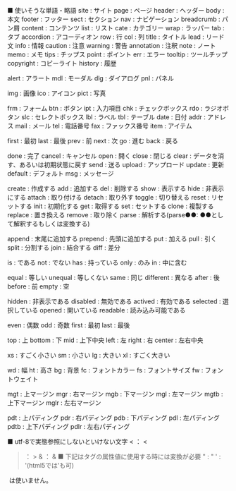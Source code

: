■ 使いそうな単語・略語
site       : サイト
page       : ページ
header     : ヘッダー
body       : 本文
footer     : フッター
sect       : セクション
nav        : ナビゲーション
breadcrumb : パン屑
content    : コンテンツ
list       : リスト
cate       : カテゴリー
wrap       : ラッパー
tab        : タブ
accordion  : アコーディオン
row        : 行
col        : 列
title      : タイトル
lead       : リード文
info       : 情報
caution    : 注意
warning    : 警告
annotation : 注釈
note       : ノート
memo       : メモ
tips       : チップス
point      : ポイント
err        : エラー
tooltip    : ツールチップ
copyright  : コピーライト
history    : 履歴

alert      : アラート
mdl        : モーダル
dlg        : ダイアログ
pnl        : パネル

img        : 画像
ico        : アイコン
pict       : 写真

frm        : フォーム
btn        : ボタン
ipt        : 入力項目
chk        : チェックボックス
rdo        : ラジオボタン
slc        : セレクトボックス
lbl        : ラベル
tbl        : テーブル
date       : 日付
addr       : アドレス
mail       : メール
tel        : 電話番号
fax        : ファックス番号
item       : アイテム

first      : 最初
last       : 最後
prev       : 前
next       : 次
go         : 進む
back       : 戻る

done       : 完了
cancel     : キャンセル
open       : 開く
close      : 閉じる
clear      : データを消す、あるいは初期状態に戻す
send       : 送る
upload     : アップロード
update     : 更新
default    : デフォルト
msg        : メッセージ

create     : 作成する
add        : 追加する
del        : 削除する
show       : 表示する
hide       : 非表示にする
attach     : 取り付ける
detach     : 取り外す
toggle     : 切り替える
reset      : リセットする
init       : 初期化する
get        : 取得する
set        : セットする
clone      : 複製する
replace    : 置き換える
remove     : 取り除く
parse      : 解析する(parse●●: ●●として解釈するもしくは変換する)

append     : 末尾に追加する
prepend    : 先頭に追加する
put        : 加える
pull       : 引く
split      : 分割する
join       : 結合する
diff       : 差分

is         : である
not        : でない
has        : 持っている
only       : のみ
in         : 中に含む

equal      : 等しい
unequal    : 等しくない
same       : 同じ
different  : 異なる
after      : 後
before     : 前
empty      : 空

hidden     : 非表示である
disabled   : 無効である
actived    : 有効である
selected   : 選択している
opened     : 開いている
readable   : 読み込み可能である

even       : 偶数
odd        : 奇数
first      : 最初
last       : 最後

top        : 上
bottom     : 下
mid        : 上下中央
left       : 左
right      : 右
center     : 左右中央

xs         : すごく小さい
sm         : 小さい
lg         : 大きい
xl         : すごく大きい

wd         : 幅
ht         : 高さ
bg         : 背景
fc         : フォントカラー
fs         : フォントサイズ
fw         : フォントウェイト

mgt        : 上マージン
mgr        : 右マージン
mgb        : 下マージン
mgl        : 左マージン
mgtb       : 上下マージン
mglr       : 左右マージン

pdt        : 上パディング
pdr        : 右パディング
pdb        : 下パディング
pdl        : 左パディング
pdtb       : 上下パディング
pdlr       : 左右パディング

■ utf-8で実態参照にしないといけない文字
< ： &lt;
> ： &gt;
& ： &amp;
■ 下記はタグの属性値に使用する時には変換が必要
" : &quot;
' : &#39;(html5では&apos;も可)

&nbsp;は使いません。